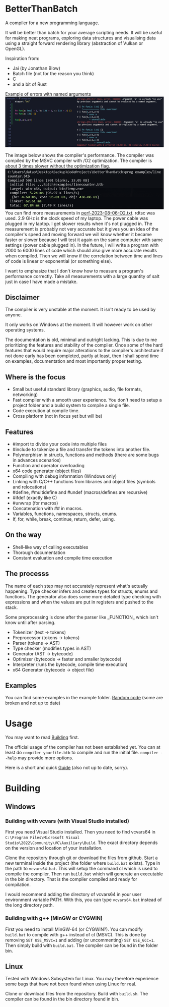 # BetterThanBatch
A compiler for a new programming language.

It will be better than batch for your average scripting needs.
It will be useful for making neat programs, exploring data structures
and visualising data using a straight forward rendering
library (abstraction of Vulkan or OpenGL).

Inspiration from:
- Jai (by Jonathan Blow)
- Batch file (not for the reason you think)
- C
- and a bit of Rust

Example of errors with named arguments
![](docs/img/err-named-arg.png)

The image below shows the compiler's performance.
The compiler was compiled by the MSVC compiler with /O2 optimization.
The compiler is about 3 times slower without the optimization flag.
![](docs/img/perf-2023-08-06.png)
You can find more measurements in [perf-2023-08-06-O2.txt](docs/stats/perf-2023-08-06-O2.txt).
rdtsc was used. 2.9 GHz is the clock speed of my laptop. The power cable was plugged in
my laptop. I get slower results when it's not plugged in.
The measurement is probably not very accurate but it gives you an idea
of the compiler's speed and moving forward we will know whether it
became faster or slower because I will test it again on the same computer with same
settings (power cable plugged in). In the future, I will write a program
with 2000 to 6000 lines of code which should also give more accurate
results when compiled. Then we will know if the correlation between time
and lines of code is linear or exponential (or something else).

I want to emphasize that I don't know how to measure a program's performance
correctly. Take all measurements with a large quantity of salt just in case I have
made a mistake.

## Disclaimer
The compiler is very unstable at the moment. It isn't
ready to be used by anyone.

It only works on Windows at the moment.
It will however work on other operating systems.

The documentation is old, minimal and outright lacking.
This is due to me prioritizing the features and stability
of the compiler. Once some of the hard features that would
require major alterations to the compiler's architecture if
not done early has been completed, partly at least, then
I shall spend time on examples, documentation and most
importantly proper testing.

## Where is the focus
- Small but useful standard library (graphics, audio, file formats, networking)
- Fast compiler with a smooth user experience. You don't need to setup a project folder and a build system to compile a single file.
- Code execution at compile time.
- Cross platform (not in focus yet but will be)

## Features
- #import to divide your code into multiple files
- #include to tokenize a file and transfer the tokens into another file.
- Polymorphism in structs, functions and methods (there are some bugs in advances scenarios)
- Function and operator overloading
- x64 code generator (object files)
- Compiling with debug information (Windows only)
- Linking with C/C++ functions from libraries and object files (symbols and relocations)
- #define, #multidefine and #undef (macros/defines are recursive)
- #ifdef (exactly like C)
- #unwrap (for macros)
- Concatenation with ## in macros.
- Variables, functions, namespaces, structs, enums.
- If, for, while, break, continue, return, defer, using.

## On the way
- Shell-like way of calling executables
- Thorough documentation
- Constant evaluation and compile time execution

## The processs
The name of each step may not accurately represent what's
actually happening. Type checker infers and creates types for
structs, enums and functions. The generator also does some
more detailed type checking with expressions and when the
values are put in registers and pushed to the stack.

Some preprocessing is done after the parser like
\_FUNCTION\_ which isn't know until after parsing.

- Tokenizer     (text -> tokens)
- Preprocessor  (tokens -> tokens)
- Parser        (tokens -> AST)
- Type checker  (modifies types in AST)
- Generator     (AST -> bytecode)
- Optimizer     (bytecode -> faster and smaller bytecode)
- Interpreter   (runs the bytecode, compile time execution)
- x64 Generator (bytecode -> object file)

## Examples
You can find some examples in the example folder.
[Random code](examples/ast.btb) (some are broken and not up to date)

# Usage
You may want to read [Building](#building) first.

The official usage of the compiler has not been established yet.
You can at least do `compiler yourfile.btb` to compile and run the initial file.
`compiler --help` may provide more options.

Here is a short and quick [Guide](docs/guide.md) (also not up to date, sorry).

# Building
## Windows
### Building with vcvars (with Visual Studio installed)
First you need Visual Studio installed. Then you need to find vcvars64 in
`C:\Program Files\Microsoft Visual Studio\2022\Community\VC\Auxiliary\Build`.
The exact directory depends on the version and location of your installation.

Clone the repository through git or download the files from github.
Start a new terminal inside the project (the folder where `build.bat` exists).
Type in the path to `vcvars64.bat`. This will setup the command cl which is
used to compile the compiler.
Then run `build.bat` which will generate an executable in the bin directory.
That is the compiler compiled and ready for compilation.

I would recommend adding the directory of vcvars64 in your user environment variable PATH.
With this, you can type `vcvars64.bat` instead of the long directory path.

### Building with g++ (MinGW or CYGWIN)
First you need to install MinGW-64 (or CYGWIN?).
You can modify `build.bat` to compile with g++ instead of cl (MSVC).
This is done by removing `SET USE_MSVC=1` and adding (or uncommenting) `SET USE_GCC=1`.
Then simply build with `build.bat`. The compiler can be found in the folder bin.

## Linux
Tested with Windows Subsystem for Linux. You may therefore experience
some bugs that have not been found when using Linux for real.

Clone or download files from the repository.
Build with `build.sh`. The compiler can be found in the bin directory found in bin.
